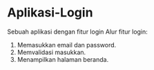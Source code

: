 # Aplikasi-Login
Sebuah aplikasi dengan fitur login
Alur fitur login:
1. Memasukkan email dan password.
2. Memvalidasi masukkan.
3. Menampilkan halaman beranda. 
